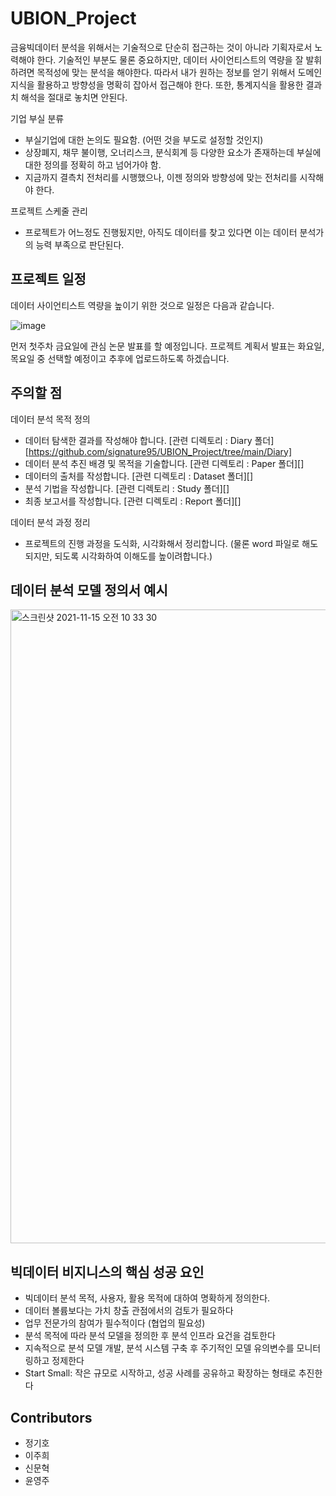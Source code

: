 # UBION_Project

금융빅데이터 분석을 위해서는 기술적으로 단순히 접근하는 것이 아니라 기획자로서 노력해야 한다.   기술적인 부분도 물론 중요하지만, 데이터 사이언티스트의 역량을 잘 발휘하려면 목적성에 맞는 분석을 해야한다.   따라서 내가 원하는 정보를 얻기 위해서 도메인 지식을 활용하고 방향성을 명확히 잡아서 접근해야 한다.   또한, 통계지식을 활용한 결과치 해석을 절대로 놓치면 안된다.


기업 부실 분류
-	부실기업에 대한 논의도 필요함. (어떤 것을 부도로 설정할 것인지)
- 상장폐지, 채무 불이행, 오너리스크, 분식회계 등 다양한 요소가 존재하는데 부실에 대한 정의를 정확히 하고 넘어가야 함. 
- 지금까지 결측치 전처리를 시행했으나, 이젠 정의와 방향성에 맞는 전처리를 시작해야 한다.

프로젝트 스케줄 관리
-	프로젝트가 어느정도 진행됬지만, 아직도 데이터를 찾고 있다면 이는 데이터 분석가의 능력 부족으로 판단된다.


## 프로젝트 일정

데이터 사이언티스트 역량을 높이기 위한 것으로 일정은 다음과 같습니다.

![image](https://user-images.githubusercontent.com/87803612/141708330-942e987e-48d3-4133-9c35-69fdcb86e3b3.png)

먼저 첫주차 금요일에 관심 논문 발표를 할 예정입니다.
프로젝트 계획서 발표는 화요일, 목요일 중 선택할 예정이고 추후에 업로드하도록 하겠습니다.


## 주의할 점

데이터 분석 목적 정의 
- 데이터 탐색한 결과를 작성해야 합니다. [관련 디렉토리 : Diary 폴더][https://github.com/signature95/UBION_Project/tree/main/Diary]
- 데이터 분석 추진 배경 및 목적을 기술합니다. [관련 디렉토리 : Paper 폴더][]
- 데이터의 출처를 작성합니다. [관련 디렉토리 : Dataset 폴더][]
- 분석 기법을 작성합니다. [관련 디렉토리 : Study 폴더][]
- 최종 보고서를 작성합니다. [관련 디렉토리 : Report 폴더][]

데이터 분석 과정 정리
- 프로젝트의 진행 과정을 도식화, 시각화해서 정리합니다. (물론 word 파일로 해도 되지만, 되도록 시각화하여 이해도를 높이려합니다.)

## 데이터 분석 모델 정의서 예시

<img width="1014" alt="스크린샷 2021-11-15 오전 10 33 30" src="https://user-images.githubusercontent.com/87803612/141708796-5912d082-8260-4f34-ac89-453990b4fe0e.png">

## 빅데이터 비지니스의 핵심 성공 요인
- 빅데이터 분석 목적, 사용자, 활용 목적에 대하여 명확하게 정의한다.
- 데이터 볼륨보다는 가치 창출 관점에서의 검토가 필요하다
- 업무 전문가의 참여가 필수적이다 (협업의 필요성)
- 분석 목적에 따라 분석 모델을 정의한 후 분석 인프라 요건을 검토한다
- 지속적으로 분석 모델 개발, 분석 시스템 구축 후 주기적인 모델 유의변수를 모니터링하고 정제한다
- Start Small: 작은 규모로 시작하고, 성공 사례를 공유하고 확장하는 형태로 추진한다


## Contributors
- 정기호 
- 이주희
- 신문혁
- 윤영주
